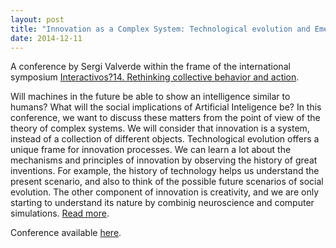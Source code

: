 ```yaml
---
layout: post
title: "Innovation as a Complex System: Technological evolution and Emergence of Computational Creativity"
date: 2014-12-11
---
```


A conference by Sergi Valverde within the frame of the international symposium [Interactivos?14. Rethinking collective behavior and action](http://medialab-prado.es/article/interactivos14conferenceprogram).

Will machines in the future be able to show an intelligence similar to humans? What will the
social implications of Artificial Inteligence be? In this conference, we want to discuss 
these matters from the point of view of the theory of complex  systems. We will consider that
innovation is a system, instead of a collection of different objects. Technological evolution
offers a unique frame for innovation processes. We can learn a lot about the mechanisms and
principles of innovation by observing the history of great inventions. For example, the history
of technology helps us understand the present scenario, and also to think of the possible
future scenarios of social evolution. The other component of innovation is creativity, and we
are only starting to understand its nature by combinig neuroscience and computer simulations.
[Read more](http://medialab-prado.es/article/lainnovacioncomounsistemacomplejoevoluciontecnologicayemergenciadelacreatividadcomputacional).

Conference available [here](http://medialab-prado.es/mmedia/14530/view).
